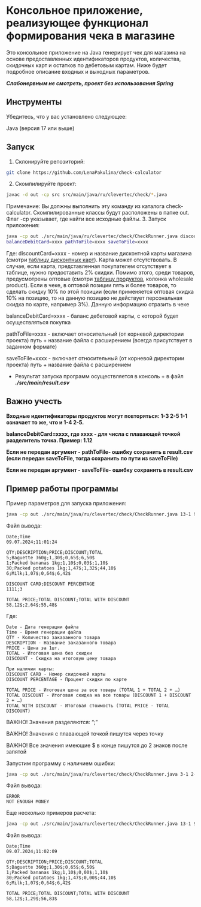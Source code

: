 # Консольное приложение, реализующее функционал формирования чека в магазине

Это консольное приложение на Java генерирует чек для магазина на основе предоставленных 
идентификаторов продуктов, количества, скидочных карт и остатков по дебетовым картам. 
Ниже будет подробное описание входных и выходных параметров.

***Слабонервным не смотреть, проект без использования Spring***

## Инструменты
Убедитесь, что у вас установлено следующее:

Java (версия 17 или выше)

## Запуск

1. Склонируйте репозиторий:
```bash
git clone https://github.com/LenaPakulina/check-calculator
 ```
2. Скомпилируйте проект:
```bash
javac -d out -cp src src/main/java/ru/clevertec/check/*.java
 ```
Примечание: Вы должны выполнить эту команду из каталога check-calculator. 
Скомпилированные классы будут расположены в папке out. 
Флаг -cp указывает, где найти все исходные файлы.
3. Запуск приложения:
```bash
java -cp out ./src/main/java/ru/clevertec/check/CheckRunner.java discountCard=xxxx 
balanceDebitCard=xxxx pathToFile=xxxx saveToFile=xxxx
```
Где:
discountCard=xxxx - номер и название дисконтной карты магазина (смотри [таблицу дисконтных карт](./src/main/resources/discountCards.csv)). 
Карта может отсутствовать. В случае, если карта, представленная покупателем отсутствует в таблице, нужно предоставить 2% скидки. 
Помимо этого, среди товаров, предусмотрены оптовые (смотри [таблицу продуктов](./src/main/resources/products.csv), колонка wholesale product). 
Если в чеке, в оптовой позиции пять и более товаров, то сделать скидку 10% по этой позиции (если применяется оптовая скидка 10% на 
позицию, то на данную позицию не действует персональная скидка по карте, например 3%). Данную информацию отразить в чеке

balanceDebitCard=xxxx - баланс дебетовой карты, с которой будет осуществляться покупка

pathToFile=xxxx - включает относительный (от корневой директории проекта) путь +
  название файла с расширением (всегда присутствует в заданном формате)

saveToFile=xxxx - включает относительный (от корневой директории проекта) путь +
  название файла с расширением

- Результат запуска программ осуществляется в консоль + в файл ***./src/main/result.csv***

## Важно учесть

**Входные идентификаторы продуктов могут повторяться: 1-3 2-5 1-1 означает то же, что и 1-4 2-5.**

**balanceDebitCard=xxxx, где xxxx - для числа с плавающей точкой разделитель точка. Пример: 1.12**

**Если не передан аргумент - pathToFile- ошибку сохранить в result.csv (если передан saveToFile, тогда сохранить по пути из saveToFile)**

**Если не передан аргумент - saveToFile- ошибку сохранить в result.csv**

## Пример работы программы

Пример параметров для запуска приложения:
```bash
java -cp out ./src/main/java/ru/clevertec/check/CheckRunner.java 13-1 9-1 4-30 13-2 1-6 13-2 discountCard=1111 balanceDebitCard=100
```
Файл вывода:
``` 
Date;Time                                
09.07.2024;11:01:24                      
                                         
QTY;DESCRIPTION;PRICE;DISCOUNT;TOTAL     
5;Baguette 360g;1,30$;0,65$;6,50$        
1;Packed bananas 1kg;1,10$;0,03$;1,10$   
30;Packed potatoes 1kg;1,47$;1,32$;44,10$
6;Milk;1,07$;0,64$;6,42$                 

DISCOUNT CARD;DISCOUNT PERCENTAGE
1111;3

TOTAL PRICE;TOTAL DISCOUNT;TOTAL WITH DISCOUNT
58,12$;2,64$;55,48$
```

Где:
```
Date - Дата генерации файла
Time - Время генерации файла
QTY - Количество заказанного товара
DESCRIPTION - Название заказанного товара
PRICE - Цена за 1шт.
TOTAL - Итоговая цена без скидки
DISCOUNT - Скидка на итоговую цену товара 

При наличии карты:
DISCOUNT CARD - Номер скидочной карты
DISCOUNT PERCENTAGE - Процент скидки по карте

TOTAL PRICE - Итоговая цена за все товары (TOTAL 1 + TOTAL 2 + …)
TOTAL DISCOUNT - Итоговая скидка на все товары (DISCOUNT 1 + DISCOUNT 2 + …)
TOTAL WITH DISCOUNT - Итоговая стоимость (TOTAL PRICE - TOTAL DISCOUNT)
```

ВАЖНО! Значения разделяются: “;” 

ВАЖНО! Значения с плавающей точкой пишутся через точку

ВАЖНО! Все значения имеющие $ в конце пишутся до 2 знаков после запятой

Запустим программу с наличием ошибки: 
```bash
java -cp out ./src/main/java/ru/clevertec/check/CheckRunner.java 3-1 2-5 5-1 discountCard=1111 balanceDebitCard=1.23
```
Файл вывода:
``` 
ERROR
NOT ENOUGH MONEY
```

Еще несколько примеров расчета: 
```bash
java -cp out ./src/main/java/ru/clevertec/check/CheckRunner.java 13-1 9-1 4-30 13-2 1-6 13-2 balanceDebitCard=90.09
```
Файл вывода:
``` 
Date;Time
09.07.2024;11:02:09

QTY;DESCRIPTION;PRICE;DISCOUNT;TOTAL
5;Baguette 360g;1,30$;0,65$;6,50$
1;Packed bananas 1kg;1,10$;0,00$;1,10$
30;Packed potatoes 1kg;1,47$;0,00$;44,10$
6;Milk;1,07$;0,64$;6,42$

TOTAL PRICE;TOTAL DISCOUNT;TOTAL WITH DISCOUNT
58,12$;1,29$;56,83$
```
